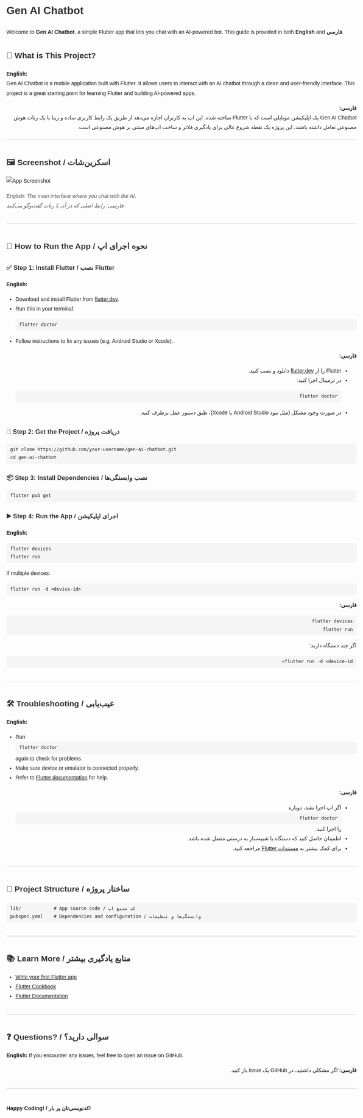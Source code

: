 <!DOCTYPE html>
<html lang="en" dir="ltr">
<head>
  <meta charset="UTF-8">
  <title>Gen AI Chatbot</title>
  <style>
    body {
      font-family: Arial, sans-serif;
      line-height: 1.8;
      padding: 20px;
      max-width: 1000px;
      margin: auto;
    }
    h1, h2, h3 {
      color: #333;
    }
    code, pre {
      background-color: #f5f5f5;
      padding: 5px 10px;
      border-radius: 5px;
      display: block;
      overflow-x: auto;
    }
    .section {
      border-bottom: 1px solid #ccc;
      margin-bottom: 40px;
      padding-bottom: 20px;
    }
    .rtl {
      direction: rtl;
      text-align: right;
    }
    img {
      max-width: 100%;
      height: auto;
    }
    .note {
      font-style: italic;
      color: #555;
    }
  </style>
</head>
<body>

<h1>Gen AI Chatbot</h1>
<p>Welcome to <strong>Gen AI Chatbot</strong>, a simple Flutter app that lets you chat with an AI-powered bot. This guide is provided in both <strong>English</strong> and <strong>فارسی</strong>.</p>

<div class="section">
  <h2>📱 What is This Project?</h2>
  <p><strong>English:</strong><br>
  Gen AI Chatbot is a mobile application built with Flutter. It allows users to interact with an AI chatbot through a clean and user-friendly interface. This project is a great starting point for learning Flutter and building AI-powered apps.</p>

  <div class="rtl">
    <strong>فارسی:</strong><br>
    Gen AI Chatbot یک اپلیکیشن موبایلی است که با Flutter ساخته شده. این اپ به کاربران اجازه می‌دهد از طریق یک رابط کاربری ساده و زیبا با یک ربات هوش مصنوعی تعامل داشته باشند. این پروژه یک نقطه شروع عالی برای یادگیری فلاتر و ساخت اپ‌های مبتنی بر هوش مصنوعی است.
  </div>
</div>

<div class="section">
  <h2>🖼️ Screenshot / اسکرین‌شات</h2>
  <img src="screenshot.png" alt="App Screenshot">
  <p class="note">English: The main interface where you chat with the AI.<br>
  فارسی: رابط اصلی که در آن با ربات گفت‌وگو می‌کنید.</p>
</div>

<div class="section">
  <h2>🚀 How to Run the App / نحوه اجرای اپ</h2>

  <h3>✅ Step 1: Install Flutter / نصب Flutter</h3>
  <p><strong>English:</strong></p>
  <ul>
    <li>Download and install Flutter from <a href="https://flutter.dev">flutter.dev</a>.</li>
    <li>Run this in your terminal:
      <pre><code>flutter doctor</code></pre>
    </li>
    <li>Follow instructions to fix any issues (e.g. Android Studio or Xcode).</li>
  </ul>

  <div class="rtl">
    <p><strong>فارسی:</strong></p>
    <ul>
      <li>Flutter را از <a href="https://flutter.dev">flutter.dev</a> دانلود و نصب کنید.</li>
      <li>در ترمینال اجرا کنید:
        <pre><code>flutter doctor</code></pre>
      </li>
      <li>در صورت وجود مشکل (مثل نبود Android Studio یا Xcode)، طبق دستور عمل برطرف کنید.</li>
    </ul>
  </div>

  <h3>📂 Step 2: Get the Project / دریافت پروژه</h3>
  <pre><code>git clone https://github.com/your-username/gen-ai-chatbot.git
cd gen-ai-chatbot</code></pre>

  <h3>📦 Step 3: Install Dependencies / نصب وابستگی‌ها</h3>
  <pre><code>flutter pub get</code></pre>

  <h3>▶️ Step 4: Run the App / اجرای اپلیکیشن</h3>
  <p><strong>English:</strong></p>
  <pre><code>flutter devices
flutter run</code></pre>
  <p>If multiple devices:</p>
  <pre><code>flutter run -d &lt;device-id&gt;</code></pre>

  <div class="rtl">
    <p><strong>فارسی:</strong></p>
    <pre><code>flutter devices
flutter run</code></pre>
    <p>اگر چند دستگاه دارید:</p>
    <pre><code>flutter run -d &lt;device-id&gt;</code></pre>
  </div>
</div>

<div class="section">
  <h2>🛠️ Troubleshooting / عیب‌یابی</h2>
  <p><strong>English:</strong></p>
  <ul>
    <li>Run <code>flutter doctor</code> again to check for problems.</li>
    <li>Make sure device or emulator is connected properly.</li>
    <li>Refer to <a href="https://docs.flutter.dev">Flutter documentation</a> for help.</li>
  </ul>

  <div class="rtl">
    <p><strong>فارسی:</strong></p>
    <ul>
      <li>اگر اپ اجرا نشد، دوباره <code>flutter doctor</code> را اجرا کنید.</li>
      <li>اطمینان حاصل کنید که دستگاه یا شبیه‌ساز به درستی متصل شده باشد.</li>
      <li>برای کمک بیشتر به <a href="https://docs.flutter.dev">مستندات Flutter</a> مراجعه کنید.</li>
    </ul>
  </div>
</div>

<div class="section">
  <h2>📁 Project Structure / ساختار پروژه</h2>
  <pre><code>lib/            # App source code / کد منبع اپ
pubspec.yaml    # Dependencies and configuration / وابستگی‌ها و تنظیمات</code></pre>
</div>

<div class="section">
  <h2>📚 Learn More / منابع یادگیری بیشتر</h2>
  <ul>
    <li><a href="https://flutter.dev/docs/get-started/codelab">Write your first Flutter app</a></li>
    <li><a href="https://flutter.dev/docs/cookbook">Flutter Cookbook</a></li>
    <li><a href="https://flutter.dev/docs">Flutter Documentation</a></li>
  </ul>
</div>

<div class="section">
  <h2>❓ Questions? / سوالی دارید؟</h2>
  <p><strong>English:</strong> If you encounter any issues, feel free to open an issue on GitHub.</p>
  <div class="rtl">
    <p><strong>فارسی:</strong> اگر مشکلی داشتید، در GitHub یک issue باز کنید.</p>
  </div>
</div>

<p><strong>Happy Coding! / کدنویسی‌تان پر بار!</strong></p>

</body>
</html>
